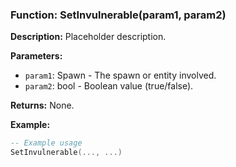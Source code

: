 ### Function: SetInvulnerable(param1, param2)

**Description:**
Placeholder description.

**Parameters:**
- `param1`: Spawn - The spawn or entity involved.
- `param2`: bool - Boolean value (true/false).

**Returns:** None.

**Example:**

```lua
-- Example usage
SetInvulnerable(..., ...)
```
